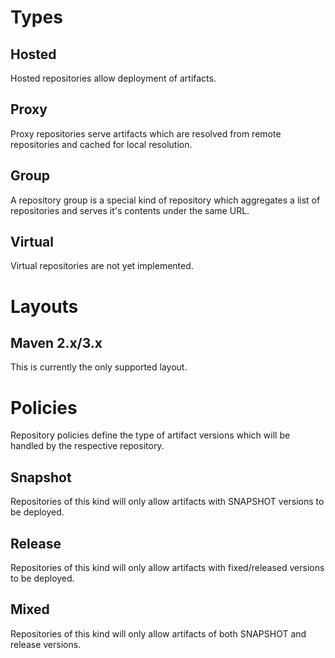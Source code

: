 # Types

## Hosted

Hosted repositories allow deployment of artifacts.

## Proxy

Proxy repositories serve artifacts which are resolved from remote repositories and cached for local resolution.

## Group

A repository group is a special kind of repository which aggregates a list of repositories and serves it's contents under the same URL. 

## Virtual

Virtual repositories are not yet implemented.

# Layouts

## Maven 2.x/3.x

This is currently the only supported layout.

# Policies

Repository policies define the type of artifact versions which will be handled by the respective repository.

## Snapshot

Repositories of this kind will only allow artifacts with SNAPSHOT versions to be deployed.

## Release

Repositories of this kind will only allow artifacts with fixed/released versions to be deployed.

## Mixed

Repositories of this kind will only allow artifacts of both SNAPSHOT and release versions.
